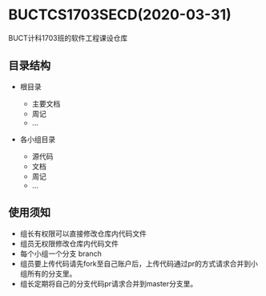 # BUCTCS1703SECD(2020-03-31)
BUCT计科1703班的软件工程课设仓库

## 目录结构
- 根目录
  - 主要文档
  - 周记
  - ...
  
- 各小组目录
  - 源代码
  - 文档
  - 周记
  - ...
  
## 使用须知
- 组长有权限可以直接修改仓库内代码文件
- 组员无权限修改仓库内代码文件
- 每个小组一个分支 branch
- 组员要上传代码请先fork至自己账户后，上传代码通过pr的方式请求合并到小组所有的分支里。
- 组长定期将自己的分支代码pr请求合并到master分支里。
  

